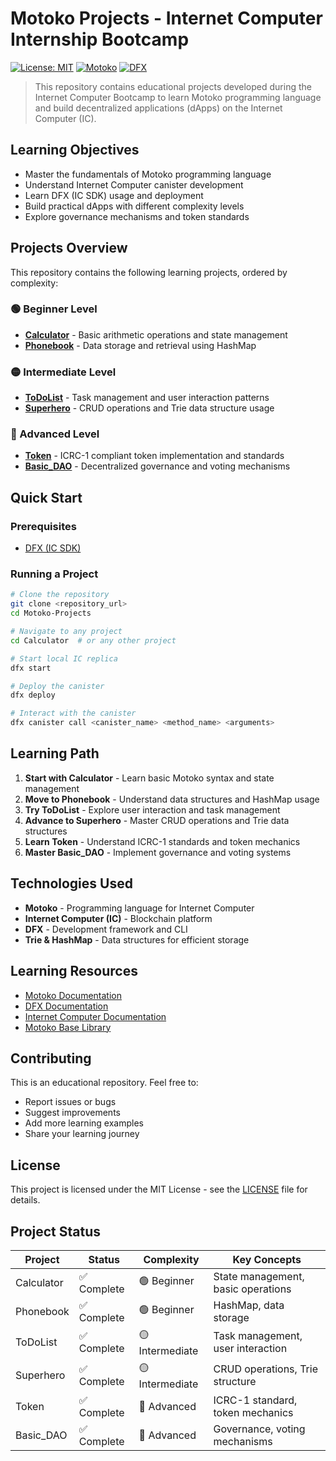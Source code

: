 # Motoko Projects - Internet Computer Internship Bootcamp

[![License: MIT](https://img.shields.io/badge/License-MIT-yellow.svg)](https://opensource.org/licenses/MIT)
[![Motoko](https://img.shields.io/badge/Motoko-Learning-blue)](https://internetcomputer.org/)
[![DFX](https://img.shields.io/badge/DFX-IC%20SDK-green)](https://internetcomputer.org/docs/current/developer-docs/setup/install/)

> This repository contains educational projects developed during the Internet Computer Bootcamp to learn Motoko programming language and build decentralized applications (dApps) on the Internet Computer (IC).

## Learning Objectives

- Master the fundamentals of Motoko programming language
- Understand Internet Computer canister development
- Learn DFX (IC SDK) usage and deployment
- Build practical dApps with different complexity levels
- Explore governance mechanisms and token standards

## Projects Overview

This repository contains the following learning projects, ordered by complexity:

### 🟢 Beginner Level
- **[Calculator](./Calculator/)** - Basic arithmetic operations and state management
- **[Phonebook](./Phonebook/)** - Data storage and retrieval using HashMap

### 🟡 Intermediate Level  
- **[ToDoList](./ToDoList/)** - Task management and user interaction patterns
- **[Superhero](./Superhero/)** - CRUD operations and Trie data structure usage

### 🔴 Advanced Level
- **[Token](./Token/)** - ICRC-1 compliant token implementation and standards
- **[Basic_DAO](./Basic_DAO/)** - Decentralized governance and voting mechanisms

## Quick Start

### Prerequisites
- [DFX (IC SDK)](https://internetcomputer.org/docs/current/developer-docs/setup/install/index.mdx)

### Running a Project
```bash
# Clone the repository
git clone <repository_url>
cd Motoko-Projects

# Navigate to any project
cd Calculator  # or any other project

# Start local IC replica
dfx start

# Deploy the canister
dfx deploy

# Interact with the canister
dfx canister call <canister_name> <method_name> <arguments>
```

## Learning Path

1. **Start with Calculator** - Learn basic Motoko syntax and state management
2. **Move to Phonebook** - Understand data structures and HashMap usage
3. **Try ToDoList** - Explore user interaction and task management
4. **Advance to Superhero** - Master CRUD operations and Trie data structures
5. **Learn Token** - Understand ICRC-1 standards and token mechanics
6. **Master Basic_DAO** - Implement governance and voting systems

## Technologies Used

- **Motoko** - Programming language for Internet Computer
- **Internet Computer (IC)** - Blockchain platform
- **DFX** - Development framework and CLI
- **Trie & HashMap** - Data structures for efficient storage

## Learning Resources

- [Motoko Documentation](https://internetcomputer.org/docs/current/developer-docs/language-guide/motoko)
- [DFX Documentation](https://internetcomputer.org/docs/current/developer-docs/setup/install/)
- [Internet Computer Documentation](https://internetcomputer.org/docs/current/developer-docs/)
- [Motoko Base Library](https://internetcomputer.org/docs/current/developer-docs/language-guide/motoko)

## Contributing

This is an educational repository. Feel free to:
- Report issues or bugs
- Suggest improvements
- Add more learning examples
- Share your learning journey

## License

This project is licensed under the MIT License - see the [LICENSE](LICENSE) file for details.

## Project Status

| Project | Status | Complexity | Key Concepts |
|---------|--------|------------|--------------|
| Calculator | ✅ Complete | 🟢 Beginner | State management, basic operations |
| Phonebook | ✅ Complete | 🟢 Beginner | HashMap, data storage |
| ToDoList | ✅ Complete | 🟡 Intermediate | Task management, user interaction |
| Superhero | ✅ Complete | 🟡 Intermediate | CRUD operations, Trie structure |
| Token | ✅ Complete | 🔴 Advanced | ICRC-1 standard, token mechanics |
| Basic_DAO | ✅ Complete | 🔴 Advanced | Governance, voting mechanisms |
